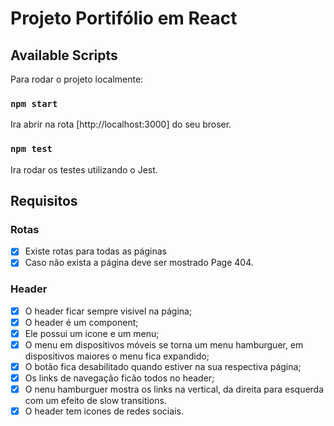 # Projeto Portifólio em React

## Available Scripts

Para rodar o projeto localmente:

### `npm start`
Ira abrir na rota [http://localhost:3000] do seu broser.



### `npm test`

Ira rodar os testes utilizando o Jest.

## Requisitos

### Rotas
- [x] Existe rotas para todas as páginas
- [x] Caso não exista a página deve ser mostrado Page 404.

### Header
- [x] O header ficar sempre visivel na página;
- [x] O header é um component;
- [x] Ele possui um icone e um menu;
- [x] O menu em dispositivos móveis se torna um menu hamburguer, em dispositivos maiores o menu fica expandido;
- [x] O botão fica desabilitado quando estiver na sua respectiva página;
- [x] Os links de navegação ficão todos no header;
- [x] O nenu hamburguer mostra os links na vertical, da direita para esquerda com um efeito de slow transitions.
- [x] O header tem icones de redes sociais.
